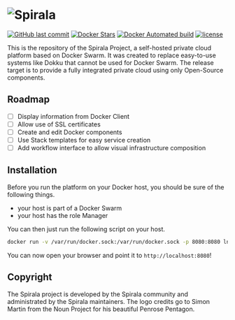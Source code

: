 # ![Spirala](https://user-images.githubusercontent.com/3391295/33789830-b4e396c6-dc7b-11e7-97db-e47d4e22aca6.png)
[![GitHub last commit](https://img.shields.io/github/last-commit/lnsp/spirala.svg?style=flat-square)](https://github.com/lnsp/spirala)
[![Docker Stars](https://img.shields.io/docker/stars/lnsp/spirala.svg?style=flat-square)](https://hub.docker.com/r/lnsp/spirala/)
[![Docker Automated build](https://img.shields.io/docker/automated/lnsp/spirala.svg?style=flat-square)](https://hub.docker.com/r/lnsp/spirala/)
[![license](https://img.shields.io/github/license/lnsp/spirala.svg?style=flat-square)](https://github.com/lnsp/spirala)

This is the repository of the Spirala Project, a self-hosted private cloud platform based on Docker Swarm.
It was created to replace easy-to-use systems like Dokku that cannot be used for Docker Swarm. The release target is to provide
a fully integrated private cloud using only Open-Source components.

## Roadmap
- [ ] Display information from Docker Client
- [ ] Allow use of SSL certificates
- [ ] Create and edit Docker components
- [ ] Use Stack templates for easy service creation
- [ ] Add workflow interface to allow visual infrastructure composition

## Installation
Before you run the platform on your Docker host, you should be sure of the following things.
- your host is part of a Docker Swarm
- your host has the role Manager

You can then just run the following script on your host.
```bash
docker run -v /var/run/docker.sock:/var/run/docker.sock -p 8080:8080 lnsp/spirala /go/bin/spirala -H unix:///var/run/docker.sock
```
You can now open your browser and point it to `http://localhost:8080`!

## Copyright
The Spirala project is developed by the Spirala community and administrated by the Spirala maintainers.
The logo credits go to Simon Martin from the Noun Project for his beautiful Penrose Pentagon.
